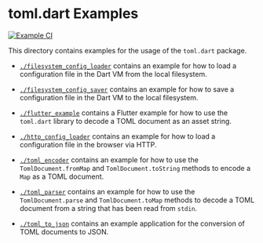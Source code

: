 # toml.dart Examples

[![Example CI](https://github.com/just95/toml.dart/workflows/Example%20CI/badge.svg?branch=main)][toml-dart/actions/example]

This directory contains examples for the usage of the `toml.dart` package.

 - [`./filesystem_config_loader`][toml-dart/example/filesystem_config_loader] contains an example for how to load a configuration file in the Dart VM from the local filesystem.

 - [`./filesystem_config_saver`][toml-dart/example/filesystem_config_saver] contains an example for how to save a configuration file in the Dart VM to the local filesystem.

 - [`./flutter_example`][toml-dart/example/flutter_example] contains a Flutter example for how to use the `toml.dart` library to decode a TOML document as an asset string.

 - [`./http_config_loader`][toml-dart/example/http_config_loader] contains an example for how to load a configuration file in the browser via HTTP.

 - [`./toml_encoder`][toml-dart/example/toml_encoder] contains an example for how to use the `TomlDocument.fromMap` and `TomlDocument.toString` methods to encode a `Map` as a TOML document.

 - [`./toml_parser`][toml-dart/example/toml_parser] contains an example for how to use the `TomlDocument.parse` and `TomlDocument.toMap` methods to decode a TOML document from a string that has been read from `stdin`.

 - [`./toml_to_json`][toml-dart/example/toml_to_json] contains an example application for the conversion of TOML documents to JSON.

[toml-dart/actions/example]:
  https://github.com/just95/toml.dart/actions?query=workflow%3A%22Example+CI%22
  "toml.dart CI Pipeline for Examples"

[toml-dart/example/filesystem_config_loader]:
  https://github.com/just95/toml.dart/tree/main/example/filesystem_config_loader
  "Loading from Filesystem Example | toml.dart"

[toml-dart/example/filesystem_config_saver]:
  https://github.com/just95/toml.dart/tree/main/example/filesystem_config_saver
  "Saving to Filesystem Example | toml.dart"

[toml-dart/example/flutter_example]:
  https://github.com/just95/toml.dart/tree/main/example/flutter_example
  "Flutter Example | toml.dart"

[toml-dart/example/http_config_loader]:
  https://github.com/just95/toml.dart/tree/main/example/http_config_loader
  "HTTP Example | toml.dart"

[toml-dart/example/toml_encoder]:
  https://github.com/just95/toml.dart/tree/main/example/toml_encoder
  "TOML Encoder Example | toml.dart"

[toml-dart/example/toml_parser]:
  https://github.com/just95/toml.dart/tree/main/example/toml_parser
  "TOML Parser Example | toml.dart"

[toml-dart/example/toml_to_json]:
  https://github.com/just95/toml.dart/tree/main/example/toml_to_json
  "TOML to JSON Example | toml.dart"
